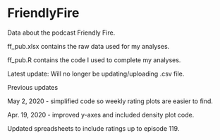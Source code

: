 # FriendlyFire
Data about the podcast Friendly Fire.

ff_pub.xlsx contains the raw data used for my analyses.

ff_pub.R contains the code I used to complete my analyses.

Latest update: 
Will no longer be updating/uploading .csv file.

Previous updates 

May 2, 2020 - simplified code so weekly rating plots are easier to find.

Apr. 19, 2020 - improved y-axes and included density plot code.

Updated spreadsheets to include ratings up to episode 119.
